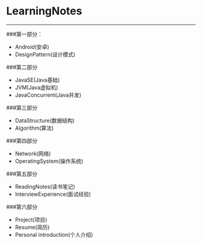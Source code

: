 # LearningNotes
---
###第一部分：

* Android(安卓)
* DesignPattern(设计模式)

###第二部分

* JavaSE(Java基础)
* JVM(Java虚拟机)
* JavaConcurrent(Java并发)

###第三部分

* DataStructure(数据结构)
* Algorithm(算法)

###第四部分

* Network(网络)
* OperatingSystem(操作系统)

###第五部分

* ReadingNotes(读书笔记)
* InterviewExperience(面试经验)

###第六部分

* Project(项目)
* Resume(简历)
* Personal introduction(个人介绍)










